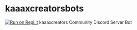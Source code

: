 # kaaaxcreatorsbots
[![Run on Repl.it](https://repl.it/badge/github/kaaax0815/kaaaxcreatorsbot)](https://repl.it/github/kaaax0815/kaaaxcreatorsbot)
kaaaxcreators Community Discord Server Bot
